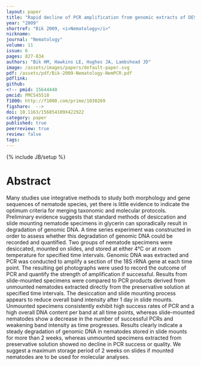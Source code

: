```yaml
---
layout: paper
title: "Rapid decline of PCR amplification from genomic extracts of DESS-preserved, slide-mounted nematodes"
year: "2009"
shortref: "Bik 2009, <i>Nematology</i>"
nickname: 
journal: "Nematology"
volume: 11
issue: 6
pages: 827-834
authors: "Bik HM, Hawkins LE, Hughes JA, Lambshead JD"
image: /assets/images/papers/default-paper.svg
pdf: /assets/pdf/Bik-2009-Nematology-NemPCR.pdf
pdflink:
github: 
<!-- pmid: 15644440
pmcid: PMC545518
f1000: http://f1000.com/prime/1030269
figshare:  -->
doi: 10.1163/156854109X422922
category: paper
published: true
peerreview: true
review: false
tags: 
---
```

{% include JB/setup %}

# Abstract

Many studies use integrative methods to study both morphology and gene sequences of nematode species, yet there is little evidence to indicate the optimum criteria for merging taxonomic and molecular protocols. Preliminary evidence suggests that standard methods of desiccation and slide mounting nematode specimens in glycerin can sporadically result in degradation of genomic DNA. A time series experiment was constructed in order to assess whether this degradation of genomic DNA could be recorded and quantified. Two groups of nematode specimens were desiccated, mounted on slides, and stored at either 4°C or at room temperature for specified time intervals. Genomic DNA was extracted and PCR was conducted to amplify a section of the 18S rRNA gene at each time point. The resulting gel photographs were used to record the outcome of PCR and quantify the strength of amplification if successful. Results from slide-mounted specimens were compared to PCR products derived from unmounted nematodes extracted directly from the preservative solution at specified time intervals. The desiccation and slide mounting process appears to reduce overall band intensity after 1 day in slide mounts. Unmounted specimens consistently exhibit high success rates of PCR and a high overall DNA content per band at all time points, whereas slide-mounted nematodes show a decrease in the number of successful PCRs and weakening band intensity as time progresses. Results clearly indicate a steady degradation of genomic DNA in nematodes stored in slide mounts for more than 2 weeks, whereas unmounted specimens extracted from preservative solution showed no decline in PCR success or quality. We suggest a maximum storage period of 2 weeks on slides if mounted nematodes are to be used for molecular analyses.


